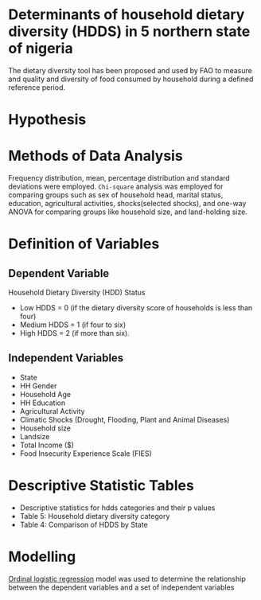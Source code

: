 # Determinants of household dietary diversity (HDDS) in 5 northern state of nigeria
The dietary diversity tool has been proposed and used by FAO to
measure and quality and diversity of food consumed by household during a defined reference period.

# Hypothesis

# Methods of Data Analysis

Frequency distribution, mean, percentage distribution and standard deviations were employed. `Chi-square` analysis was employed for comparing groups such as sex of household head, marital status, education, agricultural activities, shocks(selected shocks), and one-way ANOVA for comparing groups like household size, and land-holding size.


# Definition of Variables
## Dependent Variable
Household Dietary Diversity (HDD) Status

* Low HDDS = 0 (if the dietary diversity score of households is less than four)
* Medium HDDS = 1 (if four to six)
* High HDDS = 2 (if more than six).


## Independent Variables

* State
* HH Gender
* Household Age
* HH Education
* Agricultural Activity
* Climatic Shocks (Drought, Flooding, Plant and Animal Diseases)
* Household size
* Landsize
* Total Income ($)
* Food Insecurity Experience Scale (FIES)

# Descriptive Statistic Tables
* Descriptive statistics for hdds categories and their p values
* Table 5: Household dietary diversity category
* Table 4: Comparison of HDDS by State

# Modelling 
[Ordinal logistic regression](https://cscu.cornell.edu/wp-content/uploads/91_ordlogistic.pdf) model was
used to determine the relationship between the dependent variables and a set of independent variables
